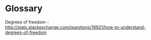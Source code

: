 Glossary
===



Degrees of freedom - http://stats.stackexchange.com/questions/16921/how-to-understand-degrees-of-freedom
